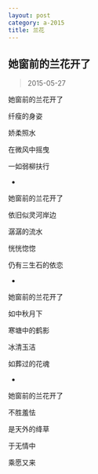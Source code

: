 ```yaml
---
layout: post
category: a-2015
title: 兰花
---
```


## 她窗前的兰花开了 ##

> 2015-05-27

她窗前的兰花开了

纤瘦的身姿

娇柔照水

在微风中摇曳

一如弱柳扶行

-

她窗前的兰花开了

依旧似灵河岸边

潺潺的流水

恍恍惚惚

仍有三生石的依恋

-

她窗前的兰花开了

如中秋月下

寒塘中的鹤影

冰清玉洁

如葬过的花魂

-

她窗前的兰花开了

不胜羞怯

是天外的绛草

于无情中

乘愿又来



‌
